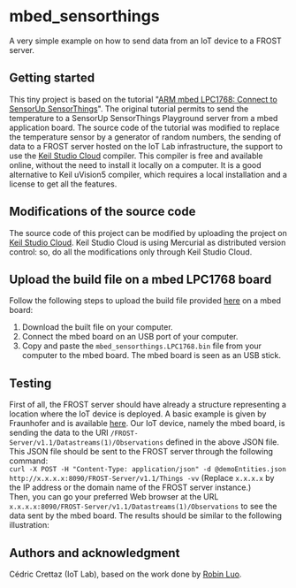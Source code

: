 # mbed_sensorthings

A very simple example on how to send data from an IoT device to a FROST server.

## Getting started
This tiny project is based on the tutorial "[ARM mbed LPC1768: Connect to SensorUp SensorThings](https://developers.sensorup.com/tutorials/mbed/)". The original tutorial permits to send the temperature to a SensorUp SensorThings Playground server from a mbed application board. The source code of the tutorial was modified to replace the temperature sensor by a generator of random numbers, the sending of data to a FROST server hosted on the IoT Lab infrastructure, the support to use the [Keil Studio Cloud](https://studio.keil.arm.com/) compiler. This compiler is free and available online, without the need to install it locally on a computer. It is a good alternative to Keil uVision5 compiler, which requires a local installation and a license to get all the features.

## Modifications of the source code
The source code of this project can be modified by uploading the project on [Keil Studio Cloud](https://studio.keil.arm.com/). Keil Studio Cloud is using Mercurial as distributed version control: so, do all the modifications only through Keil Studio Cloud.

## Upload the build file on a mbed LPC1768 board
Follow the following steps to upload the build file provided [here](https://gitlab.distantaccess.com/ad4gd/mbed_sensorthings/-/blob/main/DIST/mbed_sensorthings.LPC1768.bin) on a mbed board:
1.  Download the built file on your computer.
1.  Connect the mbed board on an USB port of your computer.
1.  Copy and paste the `mbed_sensorthings.LPC1768.bin` file from your computer to the mbed board. The mbed board is seen as an USB stick.

## Testing
First of all, the FROST server should have already a structure representing a location where the IoT device is deployed. A basic example is given by Fraunhofer and is available [here](https://gitlab.distantaccess.com/ad4gd/mbed_sensorthings/-/blob/main/doc/demoEntities.json). Our IoT device, namely the mbed board, is sending the data to the URI `/FROST-Server/v1.1/Datastreams(1)/Observations` defined in the above JSON file. This JSON file should be sent to the FROST server through the following command:  
`curl -X POST -H "Content-Type: application/json" -d @demoEntities.json http://x.x.x.x:8090/FROST-Server/v1.1/Things -vv` (Replace `x.x.x.x` by the IP address or the domain name of the FROST server instance.)  
Then, you can go your preferred Web browser at the URL `x.x.x.x:8090/FROST-Server/v1.1/Datastreams(1)/Observations` to see the data sent by the mbed board. The results should be similar to the following illustration:

## Authors and acknowledgment
Cédric Crettaz (IoT Lab), based on the work done by [Robin Luo](https://os.mbed.com/users/robinlk/).
